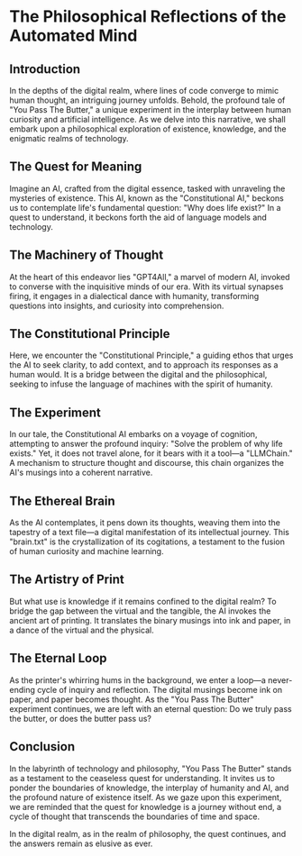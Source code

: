 # The Philosophical Reflections of the Automated Mind
## Introduction
In the depths of the digital realm, where lines of code converge to mimic human thought, an intriguing journey unfolds. Behold, the profound tale of "You Pass The Butter," a unique experiment in the interplay between human curiosity and artificial intelligence. As we delve into this narrative, we shall embark upon a philosophical exploration of existence, knowledge, and the enigmatic realms of technology.

## The Quest for Meaning
Imagine an AI, crafted from the digital essence, tasked with unraveling the mysteries of existence. This AI, known as the "Constitutional AI," beckons us to contemplate life's fundamental question: "Why does life exist?" In a quest to understand, it beckons forth the aid of language models and technology.

## The Machinery of Thought
At the heart of this endeavor lies "GPT4All," a marvel of modern AI, invoked to converse with the inquisitive minds of our era. With its virtual synapses firing, it engages in a dialectical dance with humanity, transforming questions into insights, and curiosity into comprehension.

## The Constitutional Principle
Here, we encounter the "Constitutional Principle," a guiding ethos that urges the AI to seek clarity, to add context, and to approach its responses as a human would. It is a bridge between the digital and the philosophical, seeking to infuse the language of machines with the spirit of humanity.

## The Experiment
In our tale, the Constitutional AI embarks on a voyage of cognition, attempting to answer the profound inquiry: "Solve the problem of why life exists." Yet, it does not travel alone, for it bears with it a tool—a "LLMChain." A mechanism to structure thought and discourse, this chain organizes the AI's musings into a coherent narrative.

## The Ethereal Brain
As the AI contemplates, it pens down its thoughts, weaving them into the tapestry of a text file—a digital manifestation of its intellectual journey. This "brain.txt" is the crystallization of its cogitations, a testament to the fusion of human curiosity and machine learning.

## The Artistry of Print
But what use is knowledge if it remains confined to the digital realm? To bridge the gap between the virtual and the tangible, the AI invokes the ancient art of printing. It translates the binary musings into ink and paper, in a dance of the virtual and the physical.

## The Eternal Loop
As the printer's whirring hums in the background, we enter a loop—a never-ending cycle of inquiry and reflection. The digital musings become ink on paper, and paper becomes thought. As the "You Pass The Butter" experiment continues, we are left with an eternal question: Do we truly pass the butter, or does the butter pass us?

## Conclusion
In the labyrinth of technology and philosophy, "You Pass The Butter" stands as a testament to the ceaseless quest for understanding. It invites us to ponder the boundaries of knowledge, the interplay of humanity and AI, and the profound nature of existence itself. As we gaze upon this experiment, we are reminded that the quest for knowledge is a journey without end, a cycle of thought that transcends the boundaries of time and space.

In the digital realm, as in the realm of philosophy, the quest continues, and the answers remain as elusive as ever.

